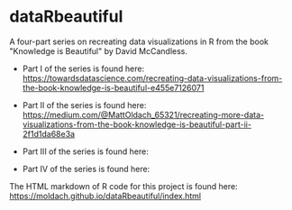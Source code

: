 # dataRbeautiful
A four-part series on recreating data visualizations in R from the book "Knowledge is Beautiful" by David McCandless.

+ Part I of the series is found here: https://towardsdatascience.com/recreating-data-visualizations-from-the-book-knowledge-is-beautiful-e455e7126071

+ Part II of the series is found here: https://medium.com/@MattOldach_65321/recreating-more-data-visualizations-from-the-book-knowledge-is-beautiful-part-ii-2f1d1da68e3a

+ Part III of the series is found here:

+ Part IV of the series is found here:

The HTML markdown of R code for this project is found here: https://moldach.github.io/dataRbeautiful/index.html

